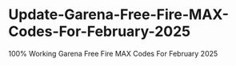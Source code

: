 # Update-Garena-Free-Fire-MAX-Codes-For-February-2025
100% Working Garena Free Fire MAX Codes For February 2025
